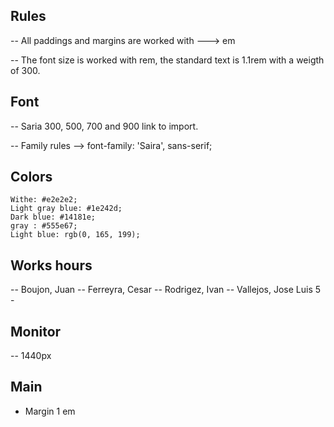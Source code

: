 ## Rules

-- All paddings and margins are worked with ---> em

-- The font size is worked with rem, the standard text is 1.1rem with a weigth of 300.

## Font

-- Saria 300, 500, 700 and 900 link to import.

-- Family rules --> font-family: 'Saira', sans-serif;

## Colors

    Withe: #e2e2e2;
    Light gray blue: #1e242d;
    Dark blue: #14181e;
    gray : #555e67;
    Light blue: rgb(0, 165, 199);

## Works hours

-- Boujon, Juan
-- Ferreyra, Cesar
-- Rodrigez, Ivan
-- Vallejos, Jose Luis 5 -

## Monitor

-- 1440px

## Main

- Margin 1 em